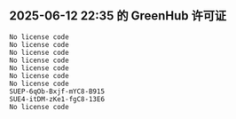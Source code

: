 ## 2025-06-12 22:35 的 GreenHub 许可证
```
No license code
No license code
No license code
No license code
No license code
No license code
No license code
SUEP-6qOb-Bxjf-mYC8-B915
SUE4-itDM-zKe1-fgC8-13E6
No license code
```
